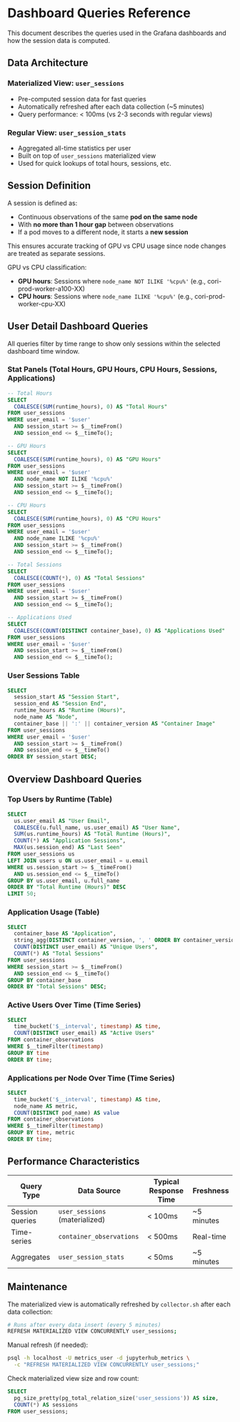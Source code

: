 # Dashboard Queries Reference

This document describes the queries used in the Grafana dashboards and how the session data is computed.

## Data Architecture

### Materialized View: `user_sessions`

- Pre-computed session data for fast queries
- Automatically refreshed after each data collection (~5 minutes)
- Query performance: < 100ms (vs 2-3 seconds with regular views)

### Regular View: `user_session_stats`

- Aggregated all-time statistics per user
- Built on top of `user_sessions` materialized view
- Used for quick lookups of total hours, sessions, etc.

## Session Definition

A session is defined as:

- Continuous observations of the same **pod on the same node**
- With **no more than 1 hour gap** between observations
- If a pod moves to a different node, it starts a **new session**

This ensures accurate tracking of GPU vs CPU usage since node changes are treated as separate sessions.

GPU vs CPU classification:

- **GPU hours**: Sessions where `node_name NOT ILIKE '%cpu%'` (e.g., cori-prod-worker-a100-XX)
- **CPU hours**: Sessions where `node_name ILIKE '%cpu%'` (e.g., cori-prod-worker-cpu-XX)

## User Detail Dashboard Queries

All queries filter by time range to show only sessions within the selected dashboard time window.

### Stat Panels (Total Hours, GPU Hours, CPU Hours, Sessions, Applications)

```sql
-- Total Hours
SELECT 
  COALESCE(SUM(runtime_hours), 0) AS "Total Hours"
FROM user_sessions
WHERE user_email = '$user'
  AND session_start >= $__timeFrom()
  AND session_end <= $__timeTo();

-- GPU Hours
SELECT 
  COALESCE(SUM(runtime_hours), 0) AS "GPU Hours"
FROM user_sessions
WHERE user_email = '$user'
  AND node_name NOT ILIKE '%cpu%'
  AND session_start >= $__timeFrom()
  AND session_end <= $__timeTo();

-- CPU Hours
SELECT 
  COALESCE(SUM(runtime_hours), 0) AS "CPU Hours"
FROM user_sessions
WHERE user_email = '$user'
  AND node_name ILIKE '%cpu%'
  AND session_start >= $__timeFrom()
  AND session_end <= $__timeTo();

-- Total Sessions
SELECT 
  COALESCE(COUNT(*), 0) AS "Total Sessions"
FROM user_sessions
WHERE user_email = '$user'
  AND session_start >= $__timeFrom()
  AND session_end <= $__timeTo();

-- Applications Used
SELECT 
  COALESCE(COUNT(DISTINCT container_base), 0) AS "Applications Used"
FROM user_sessions
WHERE user_email = '$user'
  AND session_start >= $__timeFrom()
  AND session_end <= $__timeTo();
```

### User Sessions Table

```sql
SELECT
  session_start AS "Session Start",
  session_end AS "Session End",
  runtime_hours AS "Runtime (Hours)",
  node_name AS "Node",
  container_base || ':' || container_version AS "Container Image"
FROM user_sessions
WHERE user_email = '$user'
  AND session_start >= $__timeFrom()
  AND session_end <= $__timeTo()
ORDER BY session_start DESC;
```

## Overview Dashboard Queries

### Top Users by Runtime (Table)

```sql
SELECT
  us.user_email AS "User Email",
  COALESCE(u.full_name, us.user_email) AS "User Name",
  SUM(us.runtime_hours) AS "Total Runtime (Hours)",
  COUNT(*) AS "Application Sessions",
  MAX(us.session_end) AS "Last Seen"
FROM user_sessions us
LEFT JOIN users u ON us.user_email = u.email
WHERE us.session_start >= $__timeFrom()
  AND us.session_end <= $__timeTo()
GROUP BY us.user_email, u.full_name
ORDER BY "Total Runtime (Hours)" DESC
LIMIT 50;
```

### Application Usage (Table)

```sql
SELECT
  container_base AS "Application",
  string_agg(DISTINCT container_version, ', ' ORDER BY container_version) AS "Version",
  COUNT(DISTINCT user_email) AS "Unique Users",
  COUNT(*) AS "Total Sessions"
FROM user_sessions
WHERE session_start >= $__timeFrom()
  AND session_end <= $__timeTo()
GROUP BY container_base
ORDER BY "Total Sessions" DESC;
```

### Active Users Over Time (Time Series)

```sql
SELECT
  time_bucket('$__interval', timestamp) AS time,
  COUNT(DISTINCT user_email) AS "Active Users"
FROM container_observations
WHERE $__timeFilter(timestamp)
GROUP BY time
ORDER BY time;
```

### Applications per Node Over Time (Time Series)

```sql
SELECT
  time_bucket('$__interval', timestamp) AS time,
  node_name AS metric,
  COUNT(DISTINCT pod_name) AS value
FROM container_observations
WHERE $__timeFilter(timestamp)
GROUP BY time, metric
ORDER BY time;
```

## Performance Characteristics

| Query Type | Data Source | Typical Response Time | Freshness |
|------------|-------------|----------------------|-----------|
| Session queries | `user_sessions` (materialized) | < 100ms | ~5 minutes |
| Time-series | `container_observations` | < 500ms | Real-time |
| Aggregates | `user_session_stats` | < 50ms | ~5 minutes |

## Maintenance

The materialized view is automatically refreshed by `collector.sh` after each data collection:

```bash
# Runs after every data insert (every 5 minutes)
REFRESH MATERIALIZED VIEW CONCURRENTLY user_sessions;
```

Manual refresh (if needed):

```bash
psql -h localhost -U metrics_user -d jupyterhub_metrics \
  -c "REFRESH MATERIALIZED VIEW CONCURRENTLY user_sessions;"
```

Check materialized view size and row count:

```sql
SELECT 
  pg_size_pretty(pg_total_relation_size('user_sessions')) AS size,
  COUNT(*) AS sessions
FROM user_sessions;
```
